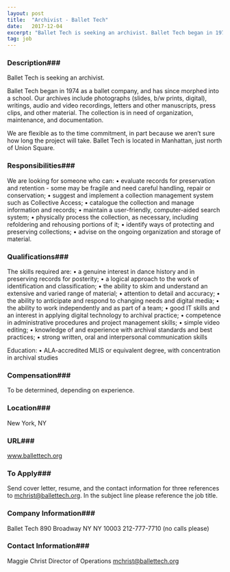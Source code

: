 ```yaml
---
layout: post
title:  "Archivist - Ballet Tech"
date:   2017-12-04
excerpt: "Ballet Tech is seeking an archivist. Ballet Tech began in 1974 as a ballet company, and has since morphed into a school. Our archives include photographs (slides, b/w prints, digital), writings, audio and video recordings, letters and other manuscripts, press clips, and other material. The collection is in need of..."
tag: job
---
```


### Description###

Ballet Tech is seeking an archivist.

Ballet Tech began in 1974 as a ballet company, and has since morphed into a school. Our archives include photographs (slides, b/w prints, digital), writings, audio and video recordings, letters and other manuscripts, press clips, and other material. The collection is in need of organization, maintenance, and documentation. 

We are flexible as to the time commitment, in part because we aren’t sure how long the project will take.  Ballet Tech is located in Manhattan, just north of Union Square. 



### Responsibilities###

We are looking for someone who can:
•	evaluate records for preservation and retention - some may be fragile and need careful handling, repair or conservation;
•	suggest and implement a collection management system such as Collective Access;
•	catalogue the collection and manage information and records;
•	maintain a user-friendly, computer-aided search system;
•	physically process the collection, as necessary, including refoldering and rehousing portions of it;
•	identify ways of protecting and preserving collections;
•	advise on the ongoing organization and storage of material.



### Qualifications###

The skills required are:
•	a genuine interest in dance history and in preserving records for posterity;
•	a logical approach to the work of identification and classification;
•	the ability to skim and understand an extensive and varied range of material;
•	attention to detail and accuracy;
•	the ability to anticipate and respond to changing needs and digital media;
•	the ability to work independently and as part of a team;
•	good IT skills and an interest in applying digital technology to archival practice;
•	competence in administrative procedures and project management skills;
•	simple video editing;
•	knowledge of and experience with archival standards and best practices;
•	strong written, oral and interpersonal communication skills

Education:
•	ALA-accredited MLIS or equivalent degree, with concentration in archival studies



### Compensation###

To be determined, depending on experience.


### Location###

New York, NY


### URL###

www.ballettech.org

### To Apply###

Send cover letter, resume, and the contact information for three references to mchrist@ballettech.org. In the subject line please reference the job title. 


### Company Information###

Ballet Tech
890 Broadway
NY NY 10003
212-777-7710 (no calls please)


### Contact Information###

Maggie Christ
Director of Operations
mchrist@ballettech.org


